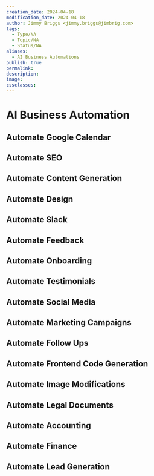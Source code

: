 ```yaml
---
creation_date: 2024-04-18
modification_date: 2024-04-18
author: Jimmy Briggs <jimmy.briggs@jimbrig.com>
tags:
  - Type/NA
  - Topic/NA
  - Status/NA
aliases:
  - AI Business Automations
publish: true
permalink:
description:
image:
cssclasses:
---
```


# AI Business Automation

## Automate Google Calendar

## Automate SEO

## Automate Content Generation

## Automate Design

## Automate Slack

## Automate Feedback

## Automate Onboarding

## Automate Testimonials

## Automate Social Media

## Automate Marketing Campaigns

## Automate Follow Ups

## Automate Frontend Code Generation

## Automate Image Modifications

## Automate Legal Documents

## Automate Accounting

## Automate Finance

## Automate Lead Generation